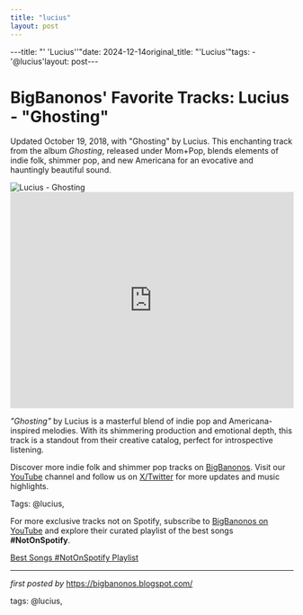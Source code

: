 ```yaml
---
title: "lucius"
layout: post
---
```

---title: "' 'Lucius''"date: 2024-12-14original_title: "'Lucius'"tags:  - '@lucius'layout: post---<!-- Post Title --><h1 >BigBanonos' Favorite Tracks: Lucius - "Ghosting"</h1> <!-- Introductory Text --><p >Updated October 19, 2018, with "Ghosting" by Lucius. This enchanting track from the album <em>Ghosting</em>, released under Mom+Pop, blends elements of indie folk, shimmer pop, and new Americana for an evocative and hauntingly beautiful sound.</p> <!-- Featured Image --><div > <img src="https://images.genius.com/f23572cb176e4a37f57516ec12fe0b33.800x800x1.webp" alt="Lucius - Ghosting" /></div> <!-- YouTube Video Embed --><div > <iframe width="100%" height="385" src="https://www.youtube.com/embed/LtdvbiorPTY" title="Lucius - Old Tape (feat. Adam Granduciel) [Official Video]" frameborder="0" allow="accelerometer; autoplay; clipboard-write; encrypted-media; gyroscope; picture-in-picture; web-share" referrerpolicy="strict-origin-when-cross-origin" allowfullscreen></iframe></div> <!-- Song Information --><div > <p><em>"Ghosting"</em> by Lucius is a masterful blend of indie pop and Americana-inspired melodies. With its shimmering production and emotional depth, this track is a standout from their creative catalog, perfect for introspective listening.</p></div> <!-- Footer Links --><div > <p>Discover more indie folk and shimmer pop tracks on <a href="https://bigbanonos.blogspot.com/" target="_blank">BigBanonos</a>. Visit our <a href="https://www.youtube.com/@BigBanonos" target="_blank">YouTube</a> channel and follow us on <a href="https://x.com/bigbanonos" target="_blank">X/Twitter</a> for more updates and music highlights.</p></div> <!-- Tags --><p >Tags: @lucius,</p><!--Subscribe and Playlist Links--><div>    <p>For more exclusive tracks not on Spotify, subscribe to <a href="https://www.youtube.com/@BigBanonos" target="_blank">BigBanonos on YouTube</a> and explore their curated playlist of the best songs <strong>#NotOnSpotify</strong>.</p>    <p><a href="https://www.youtube.com/playlist?list=PLtuNtuTatqI0kFahUCbtbfenC_ET5O_tr" target="_blank">Best Songs #NotOnSpotify Playlist<br /></a></p></div><hr /><p><em>first posted by</em> <a href="https://bigbanonos.blogspot.com/" rel="noopener" target="_new">https://bigbanonos.blogspot.com/</a></p><p>tags: @lucius,</p>